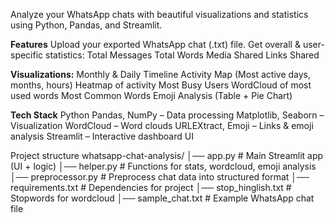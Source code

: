 Analyze your WhatsApp chats with beautiful visualizations and statistics using Python, Pandas, and Streamlit.

**Features**
Upload your exported WhatsApp chat (.txt) file.
Get overall & user-specific statistics:
Total Messages
Total Words
Media Shared
Links Shared

**Visualizations:**
Monthly & Daily Timeline
Activity Map (Most active days, months, hours)
Heatmap of activity
 Most Busy Users
 WordCloud of most used words
 Most Common Words
Emoji Analysis (Table + Pie Chart)

**Tech Stack**
Python
Pandas, NumPy – Data processing
Matplotlib, Seaborn – Visualization
WordCloud – Word clouds
URLEXtract, Emoji – Links & emoji analysis
Streamlit – Interactive dashboard UI

Project structure 
whatsapp-chat-analysis/
│── app.py              # Main Streamlit app (UI + logic)
│── helper.py           # Functions for stats, wordcloud, emoji analysis
│── preprocessor.py     # Preprocess chat data into structured format
│── requirements.txt    # Dependencies for project
│── stop_hinglish.txt   # Stopwords for wordcloud
│── sample_chat.txt     # Example WhatsApp chat file
